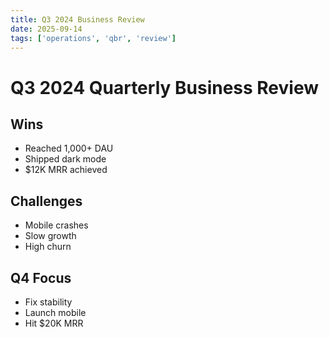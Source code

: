 ```yaml
---
title: Q3 2024 Business Review
date: 2025-09-14
tags: ['operations', 'qbr', 'review']
---
```


# Q3 2024 Quarterly Business Review

## Wins
- Reached 1,000+ DAU
- Shipped dark mode
- $12K MRR achieved

## Challenges
- Mobile crashes
- Slow growth
- High churn

## Q4 Focus
- Fix stability
- Launch mobile
- Hit $20K MRR